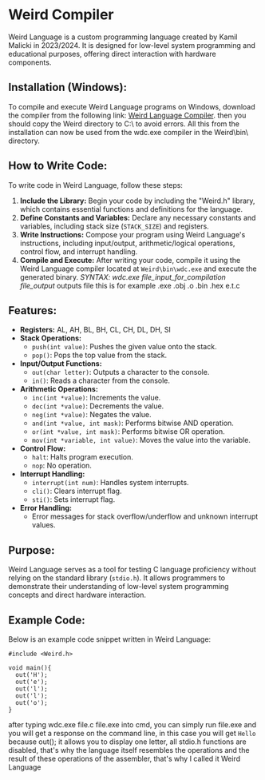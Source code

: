 # Weird Compiler

Weird Language is a custom programming language created by Kamil Malicki in 2023/2024. It is designed for low-level system programming and educational purposes, offering direct interaction with hardware components.

## Installation (Windows):

To compile and execute Weird Language programs on Windows, download the compiler from the following link: [Weird Language Compiler](https://drive.google.com/file/d/1Yt9O33U0uUXcv2mGu9yhgsScRsKNNga0/view?usp=drive_link).
then you should copy the Weird directory to C:\ to avoid errors. All this from the installation can now be used from the wdc.exe compiler in the Weird\bin\ directory.

## How to Write Code:

To write code in Weird Language, follow these steps:

1. **Include the Library:** Begin your code by including the "Weird.h" library, which contains essential functions and definitions for the language.
2. **Define Constants and Variables:** Declare any necessary constants and variables, including stack size (`STACK_SIZE`) and registers.
3. **Write Instructions:** Compose your program using Weird Language's instructions, including input/output, arithmetic/logical operations, control flow, and interrupt handling.
4. **Compile and Execute:** After writing your code, compile it using the Weird Language compiler located at `Weird\bin\wdc.exe` and execute the generated binary.
   *SYNTAX: wdc.exe file_input_for_compilation file_output* outputs file this is for example .exe .obj .o .bin .hex e.t.c

## Features:

- **Registers:** AL, AH, BL, BH, CL, CH, DL, DH, SI
- **Stack Operations:**
  - `push(int value)`: Pushes the given value onto the stack.
  - `pop()`: Pops the top value from the stack.
- **Input/Output Functions:**
  - `out(char letter)`: Outputs a character to the console.
  - `in()`: Reads a character from the console.
- **Arithmetic Operations:**
  - `inc(int *value)`: Increments the value.
  - `dec(int *value)`: Decrements the value.
  - `neg(int *value)`: Negates the value.
  - `and(int *value, int mask)`: Performs bitwise AND operation.
  - `or(int *value, int mask)`: Performs bitwise OR operation.
  - `mov(int *variable, int value)`: Moves the value into the variable.
- **Control Flow:** 
  - `halt`: Halts program execution.
  - `nop`: No operation.
- **Interrupt Handling:** 
  - `interrupt(int num)`: Handles system interrupts.
  - `cli()`: Clears interrupt flag.
  - `sti()`: Sets interrupt flag.
- **Error Handling:** 
  - Error messages for stack overflow/underflow and unknown interrupt values.

## Purpose:

Weird Language serves as a tool for testing C language proficiency without relying on the standard library (`stdio.h`). It allows programmers to demonstrate their understanding of low-level system programming concepts and direct hardware interaction.

## Example Code:

Below is an example code snippet written in Weird Language:

```weird
#include <Weird.h>

void main(){
  out('H');
  out('e');
  out('l');
  out('l');
  out('o');
}
```
after typing wdc.exe file.c file.exe into cmd, you can simply run file.exe and you will get a response on the command line, in this case you will get `Hello` because out(); it allows you to display one letter, all stdio.h functions are disabled, that's why the language itself resembles the operations and the result of these operations of the assembler, that's why I called it Weird Language
